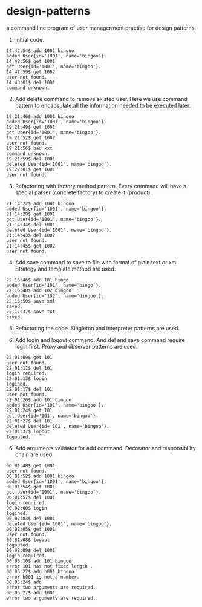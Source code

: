 design-patterns
===============

a command line program of user managerment practise for design patterns.

1. Initial code.

  ```
  14:42:54$ add 1001 bingoo
  added User{id='1001', name='bingoo'}.
  14:42:56$ get 1001
  got User{id='1001', name='bingoo'}.
  14:42:59$ get 1002
  user not found.
  14:43:01$ del 1001
  command unknown.
  ```
2. Add delete command to remove existed user. Here we use command pattern to encapsulate all the information needed to be executed later.

  ```
  19:21:46$ add 1001 bingoo
  added User{id='1001', name='bingoo'}.
  19:21:49$ get 1001
  got User{id='1001', name='bingoo'}.
  19:21:52$ get 1002
  user not found.
  19:21:56$ bad xxx
  command unknown.
  19:21:59$ del 1001
  deleted User{id='1001', name='bingoo'}.
  19:22:01$ get 1001
  user not found.
  ```

3. Refactoring with factory method pattern. Every command will have a special parser (concrete factory) to create it (product).

  ```
  21:14:22$ add 1001 bingoo
  added User{id='1001', name='bingoo'}.
  21:14:29$ get 1001
  got User{id='1001', name='bingoo'}.
  21:14:34$ del 1001
  deleted User{id='1001', name='bingoo'}.
  21:14:43$ del 1002
  user not found.
  21:14:45$ get 1002
  user not found.
  ```

4. Add save command to save to file with format of plain text or xml. Strategy and template method are used.

  ```
  22:16:46$ add 101 bingo
  added User{id='101', name='bingo'}.
  22:16:48$ add 102 dingoo
  added User{id='102', name='dingoo'}.
  22:16:50$ save xml
  saved.
  22:17:37$ save txt
  saved.
  ```

5. Refactoring the code. Singleton and interpreter patterns are used.

6. Add login and logout command. And del and save command require login first. Proxy and observer patterns are used.

  ```
  22:01:09$ get 101
  user not found.
  22:01:11$ del 101
  login required.
  22:01:13$ login
  logined.
  22:01:17$ del 101
  user not found.
  22:01:20$ add 101 bingoo
  added User{id='101', name='bingoo'}.
  22:01:24$ get 101
  got User{id='101', name='bingoo'}.
  22:01:27$ del 101
  deleted User{id='101', name='bingoo'}.
  22:01:37$ logout
  logouted.
  ```
6. Add arguments validator for add command. Decorator and responsibility chain  are used.

  ```
  00:01:48$ get 1001
  user not found.
  00:01:52$ add 1001 bingoo
  added User{id='1001', name='bingoo'}.
  00:01:54$ get 1001
  got User{id='1001', name='bingoo'}.
  00:01:57$ del 1001
  login required.
  00:02:00$ login
  logined.
  00:02:03$ del 1001
  deleted User{id='1001', name='bingoo'}.
  00:02:05$ get 1001
  user not found.
  00:02:08$ logout
  logouted.
  00:02:09$ del 1001
  login required.
  00:05:10$ add 101 bingoo
  error 101 has not fixed length .
  00:05:22$ add b001 bingoo
  error b001 is not a number.
  00:05:24$ add
  error two arguments are required.
  00:05:27$ add 1001
  error two arguments are required.
  ```